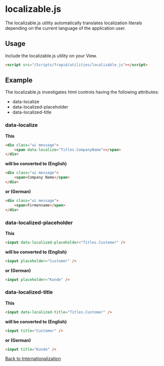 # localizable.js

The localizable.js utility automatically translates localization literals depending on the current language of the application user.

## Usage

Include the localizable.js utility on your View.

```html
<script src="/Scripts/frapid/utilities/localizable.js"></script>
```

## Example

The localizable.js investigates html controls having the following attributes:

* data-localize
* data-localized-placeholder
* data-localized-title

### data-localize
**This**

```html
<div class="ui message">
    <span data-localize="Titles.CompanyName"></span>
</div>
```

**will be converted to (English)**

```html
<div class="ui message">
    <span>Company Name</span>
</div>
```

**or (German)**


```html
<div class="ui message">
    <span>Firmenname</span>
</div>
```

### data-localized-placeholder
**This**

```html
<input data-localized-placeholder="Titles.Customer" />
```

**will be converted to (English)**

```html
<input placeholder="Customer" />
```

**or (German)**


```html
<input placeholder="Kunde" />
```


### data-localized-title
**This**

```html
<input data-localized-title="Titles.Customer" />
```

**will be converted to (English)**

```html
<input title="Customer" />
```

**or (German)**


```html
<input title="Kunde" />
```


[Back to Internationalization](i18n.md)


